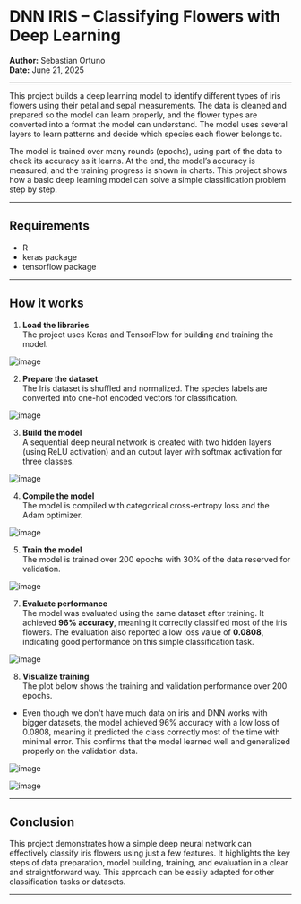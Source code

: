 # DNN IRIS – Classifying Flowers with Deep Learning

**Author:** Sebastian Ortuno  
**Date:** June 21, 2025

---

This project builds a deep learning model to identify different types of iris flowers using their petal and sepal measurements. The data is cleaned and prepared so the model can learn properly, and the flower types are converted into a format the model can understand. The model uses several layers to learn patterns and decide which species each flower belongs to.

The model is trained over many rounds (epochs), using part of the data to check its accuracy as it learns. At the end, the model’s accuracy is measured, and the training progress is shown in charts. This project shows how a basic deep learning model can solve a simple classification problem step by step.

---
## Requirements

- R
- keras package
- tensorflow package

---
## How it works

1. **Load the libraries**  
   The project uses Keras and TensorFlow for building and training the model.

![image](https://github.com/user-attachments/assets/e54fd749-74f4-4f06-b52c-785a6dfd1880)


2. **Prepare the dataset**  
   The Iris dataset is shuffled and normalized. The species labels are converted into one-hot encoded vectors for classification.

![image](https://github.com/user-attachments/assets/e61c7ab3-4ba6-4a18-b6ba-add9e8be4994)


3. **Build the model**  
   A sequential deep neural network is created with two hidden layers (using ReLU activation) and an output layer with softmax activation for three classes.

![image](https://github.com/user-attachments/assets/e8cb66ae-ff84-4a61-a51f-a38e49a4f6e8)

4. **Compile the model**  
   The model is compiled with categorical cross-entropy loss and the Adam optimizer.
   
![image](https://github.com/user-attachments/assets/e85882b3-620d-45a4-8ed4-4685e5007f10)

5. **Train the model**  
   The model is trained over 200 epochs with 30% of the data reserved for validation.
   
![image](https://github.com/user-attachments/assets/719c5866-324d-46bd-ab9a-77fe1e11772f)

7. **Evaluate performance**  
   The model was evaluated using the same dataset after training. It achieved **96% accuracy**, meaning it correctly classified most of the iris flowers. The evaluation also reported a low loss value of **0.0808**, indicating good performance on this simple classification task.
   
![image](https://github.com/user-attachments/assets/8c8a636f-de08-4df4-9717-f24dd25c15cd)


8. **Visualize training**  
   The plot below shows the training and validation performance over 200 epochs. 

- Even though we don't have much data on iris and DNN works with bigger datasets, the model achieved 96% accuracy with a low loss of 0.0808, meaning it predicted the class correctly most of the time with minimal error. This confirms that the model learned well and generalized properly on the validation data.
   
![image](https://github.com/user-attachments/assets/3d53fd94-fb9a-4c74-abf3-f5516e91abae)

![image](https://github.com/user-attachments/assets/e147a6de-e6c4-4961-8ec3-a89bec1f5325)

---

## Conclusion

This project demonstrates how a simple deep neural network can effectively classify iris flowers using just a few features. It highlights the key steps of data preparation, model building, training, and evaluation in a clear and straightforward way. This approach can be easily adapted for other classification tasks or datasets.

---

